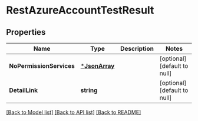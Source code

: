 # RestAzureAccountTestResult

## Properties
Name | Type | Description | Notes
------------ | ------------- | ------------- | -------------
**NoPermissionServices** | [***JsonArray**](JSONArray.md) |  | [optional] [default to null]
**DetailLink** | **string** |  | [optional] [default to null]

[[Back to Model list]](../README.md#documentation-for-models) [[Back to API list]](../README.md#documentation-for-api-endpoints) [[Back to README]](../README.md)


